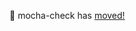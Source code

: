 :mega: mocha-check has [moved!](https://github.com/leebyron/testcheck-js/tree/master/integrations/mocha-testcheck)
